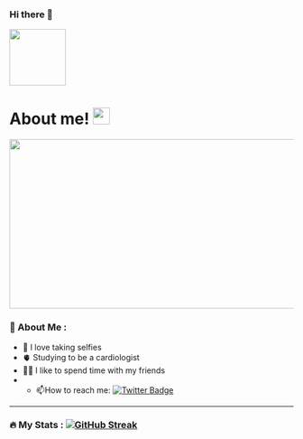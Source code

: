 ### Hi there 👋

<img src="https://media.giphy.com/media/IZtdLtZEUkbepCQ5eW/giphy.gif" width="100"/>
</div>

<h1>
  About me!
<img src="https://media.giphy.com/media/hvRJCLFzcasrR4ia7z/giphy.gif" width="30px"/>
</h1>
<img src="https://media.giphy.com/media/X8LFW2Ux8sS2sHG070/giphy.gif" width="600" height="300"/>
</div>

### :love_you_gesture: About Me :
- :selfie: I love taking selfies
- :anatomical_heart: Studying to be a cardiologist
- :woman_singer: I like to spend time with my friends
- - :mailbox:How to reach me: 
[![Twitter Badge](https://img.shields.io/badge/-twitter-blue?style=flat&logo=Twitter&logoColor=white)](https://twitter.com/Jessica95980025)
---

### :fire: My Stats : [![GitHub Streak](http://github-readme-streak-stats.herokuapp.com?user=medinakatherine479&theme=dark&background=000000)](https://git.io/streak-stats) 


